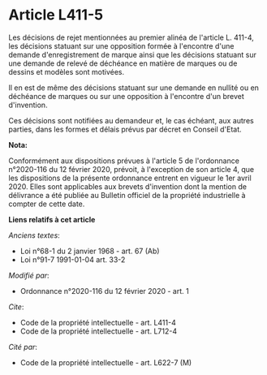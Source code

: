 # Article L411-5

Les décisions de rejet mentionnées au premier alinéa de l'article L. 411-4, les décisions statuant sur une opposition formée
à l'encontre d'une demande d'enregistrement de marque ainsi que les décisions statuant sur une demande de relevé de déchéance
en matière de marques ou de dessins et modèles sont motivées.

Il en est de même des décisions statuant sur une demande en nullité ou en déchéance de marques ou sur une opposition à
l'encontre d'un brevet d'invention.

Ces décisions sont notifiées au demandeur et, le cas échéant, aux autres parties, dans les formes et délais prévus par décret
en Conseil d'Etat.

**Nota:**

Conformément aux dispositions prévues à l'article 5 de l'ordonnance n°2020-116 du 12 février 2020, prévoit, à l'exception de
son article 4, que les dispositions de la présente ordonnance entrent en vigueur le 1er avril 2020. Elles sont applicables
aux brevets d'invention dont la mention de délivrance a été publiée au Bulletin officiel de la propriété industrielle à
compter de cette date.

**Liens relatifs à cet article**

_Anciens textes_:

  - Loi n°68-1 du 2 janvier 1968 - art. 67 (Ab)
  - Loi n°91-7 1991-01-04 art. 33-2

_Modifié par_:

  - Ordonnance n°2020-116 du 12 février 2020 - art. 1

_Cite_:

  - Code de la propriété intellectuelle - art. L411-4
  - Code de la propriété intellectuelle - art. L712-4

_Cité par_:

  - Code de la propriété intellectuelle - art. L622-7 (M)
